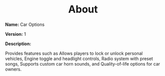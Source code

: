 <h1 style="text-align:center; font-size:2rem; font-weight:bold;">About</h1>

**Name:**
Car Options

**Version:**
1

**Description:**

Provides features such as Allows players to lock or unlock personal vehicles, Engine toggle and headlight controls, Radio system with preset songs, Supports custom car horn sounds, and Quality-of-life options for car owners.
